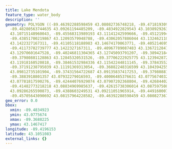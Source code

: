 ```yaml
---
title: Lake Mendota
feature_type: water_body
description: ''
geometry: POLYGON ((-89.46392288598459 43.08082736748218, -89.47181930932281 43.08734677557477,
  -89.48280563744635 43.09261194485209, -89.4834922829543 43.10389292633135, -89.47147598656929
  43.10715148960043, -89.45568313989193 43.11141242599666, -89.45121994409163 43.11141242599666,
  -89.43851700219867 43.12093579948788, -89.43062057886044 43.13246211070172, -89.42512741479868
  43.1422327167311, -89.41105118188983 43.14674170063771, -89.40521469507453 43.14674170063771,
  -89.41173782739777 43.1422327167311, -89.40967789087483 43.13672128476109, -89.41002121362835
  43.12970601647528, -89.40246811304365 43.12745093791207, -89.38942184839718 43.12845320531526,
  -89.37980881128863 43.12845320531526, -89.37706222925775 43.12394287267092, -89.38255539331952
  43.11918160520818, -89.38461532984336 43.11542244811145, -89.37843552027363 43.11266558613318,
  -89.37191238795039 43.11191369313054, -89.36882248316599 43.10439425504687, -89.36950912867304
  43.09812735101904, -89.37431564722687 43.09135837417253, -89.37980881128863 43.08308416418145,
  -89.3883918801357 43.07932279016593, -89.40006485376631 43.07756740326705, -89.41070785913629
  43.07781817590276, -89.42444076929074 43.07907202368804, -89.42684402856719 43.08433790420443,
  -89.41482773218218 43.08834969985637, -89.42615738306014 43.08759750818433, -89.42993393335249
  43.09286265590873, -89.4388603249531 43.09211051965914, -89.44916000756869 43.08634383487265,
  -89.45705643090692 43.08157964228582, -89.46392288598459 43.08082736748218))
geo_error: 0.0
bbox:
  xmin: -89.4834923
  ymin: 43.0775674
  xmax: -89.3688225
  ymax: 43.1467417
longitude: -89.4196153
latitude: 43.1051083
external_links: {}
---
```

